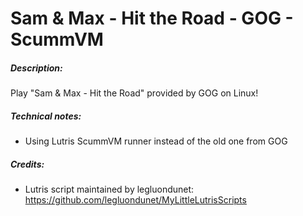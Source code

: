 # Sam & Max - Hit the Road - GOG - ScummVM
##### Description:
Play "Sam & Max - Hit the Road" provided by GOG on Linux!
##### Technical notes:
- Using Lutris ScummVM runner instead of the old one from GOG
##### Credits:
- Lutris script maintained by legluondunet: https://github.com/legluondunet/MyLittleLutrisScripts
